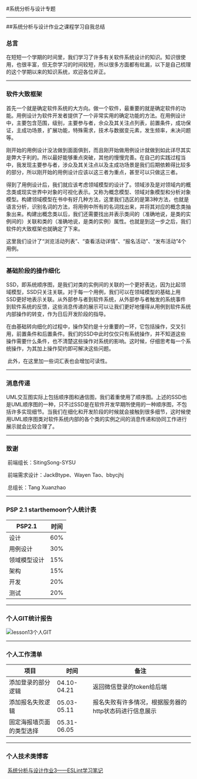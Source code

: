 #系统分析与设计专题

---



##系统分析与设计作业之课程学习自我总结



### 总言

​	在短短一个学期的时间里，我们学习了许多有关软件系统设计的知识。知识很使用，也很丰富，但无奈学习的时间较短，所以很多方面都有纰漏，以下是自己梳理的这个学期以来的知识系统，欢迎各位斧正。



---

###  软件大致框架

​	首先一个就是确定软件系统的大方向。做一个软件，最重要的就是确定软件的功能。用例设计为软件开发者提供了一个非常实用的确定功能的方法。在用例设计中，主要包含范围，级别，主要参与者，佘众及其关注点列表，前置条件，成功保证，主成功场景，扩展功能，特殊需求，技术与数据变元素，发生频率，未决问题等。

​	刚开始的用例设计没法做到面面俱到，而且刚开始做用例设计就做到如此详尽其实是弊大于利的。所以最好能够重点突破，其他的慢慢完善。在自己的实践过程当中，我发现主要参与者，涉众及其关注点以及主成功场景是我们后期依赖得比较多的部分，所以刚开始的用例设计应该以这三者为重点，甚至可以只做这三者。

​	得到了用例设计后，我们就应该考虑领域模型的设计了。领域涉及是对领域内的概念类或现实世界中对象的可视化表示。又称为概念模型、领域对象模型和分析对象模型。构建领域模型在书中有好几种方法，这里我们选区的是第3种方法，也就是语言分析，识别名词的方法，将用例中所有的名词找出来，并将其对应的概念类抽象出来。构建出概念类以后，我们还需要找出并表示类间的（准确地说，是类的实例间的）关联和类的（准确地说，是类的实例）属性。也就是到这一步之后，我们软件的大致框架也就确定了下来。

​	这里我们设计了“浏览活动列表”、“查看活动详情”、“报名活动”、“发布活动”4个用例。



---

### 基础阶段的操作细化

​	SSD，即系统顺序图，是我们对类的实例间的关联的一个更好表达，因为比起领域模型，SSD只关注关联。对于每一个用例，我们可以在领域模型的基础上用SSD更好地表示关联。从外部参与者到软件系统，从外部参与者触发的系统事件到软件系统的反馈，这些消息传递的展示可以让我们更好地懂得从用例到软件系统内部操作的转变，作为日后开发阶段的指导。

​	在由基础转向细化的过程中，操作契约是十分重要的一环，它包括操作，交叉引用，前置条件和后置条件。我们的SSD中此时仅仅只有系统操作，并不知道这些操作需要什么条件，也不清楚这些操作对系统的影响。这时候，仔细思考每一个系统操作，为其加上操作契约即可解决这些问题。

​	此外，在这里加一些词汇表也会增加可读性。



---

### 消息传递

​	UML交互图实际上包括顺序图和通信图，我们着重使用了顺序图。上述的SSD也是UML顺序图的一种，只不过SSD是在软件开发早期所使用的一种顺序图，不包括许多实现细节。当我们在细化和开发阶段的时候就会接触到很多细节，这时候使用UML顺序图类对软件系统内部的各个类的实例之间的消息传递和协同工作进行展示就会比较合理了。



---

### 致谢

​	前端组长：SitingSong-SYSU

​	前端需求设计：JackBtype、Wayen Tao、bbycjhj

​	总组长：Tang Xuanzhao



---

### PSP 2.1 starthemoon个人统计表

| PSP2.1       | 时间 |
| ------------ | ---- |
| 设计         | 60%  |
| 用例设计     | 30%  |
| 领域模型设计 | 15%  |
| 架构         | 15%  |
| 开发         | 20%  |
| 测试         | 20%  |



---

### 个人GIT统计报告

![lesson13个人GIT](https:\\starthemoon.github.io\images\lesson13个人GIT.JPG)



---

### 个人工作清单

| 项目                     | 时间        | 备注                                                   |
| ------------------------ | ----------- | ------------------------------------------------------ |
| 添加登录的部分逻辑       | 04.10-04.21 | 返回微信登录的token给后端                              |
| 添加报名失败逻辑         | 05.03-05.11 | 报名失败有许多情况，根据服务器的http状态码进行信息展示 |
| 固定海报墙页面的类型选择 | 05.31-06.05 |                                                        |



---

### 个人技术类博客

​	[系统分析与设计作业3——ESLint学习笔记](https://starthemoon.github.io/blog/系统分析与设计hw3/)